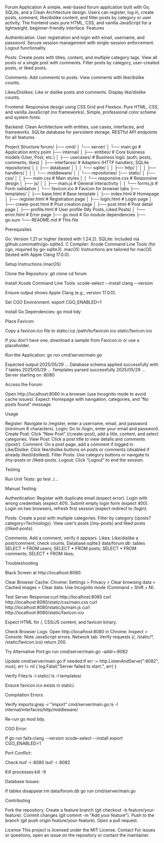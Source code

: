 Forum Application
A simple, web-based forum application built with Go, SQLite, and a Clean Architecture design. Users can register, log in, create posts, comment, like/dislike content, and filter posts by category or user activity. The frontend uses pure HTML, CSS, and vanilla JavaScript for a lightweight, beginner-friendly interface.
Features

Authentication:
User registration and login with email, username, and password.
Secure session management with single-session enforcement.
Logout functionality.


Posts:
Create posts with titles, content, and multiple category tags.
View all posts or a single post with comments.
Filter posts by category, user-created posts, or liked posts.


Comments:
Add comments to posts.
View comments with like/dislike counts.


Likes/Dislikes:
Like or dislike posts and comments.
Display like/dislike counts.


Frontend:
Responsive design using CSS Grid and Flexbox.
Pure HTML, CSS, and vanilla JavaScript (no frameworks).
Simple, professional color scheme and system fonts.


Backend:
Clean Architecture with entities, use cases, interfaces, and frameworks.
SQLite database for persistent storage.
RESTful API endpoints for all features.



Project Structure
forum/
├── cmd/
│   └── server/
│       └── main.go           # Application entry point
├── internal/
│   ├── entities/            # Core business models (User, Post, etc.)
│   ├── usecases/            # Business logic (auth, posts, comments, likes)
│   ├── interfaces/          # Adapters (HTTP handlers, SQLite repositories)
│   │   ├── database/
│   │   │   └── sqlite/
│   │   ├── http/
│   │   │   ├── handlers/
│   │   │   └── middleware/
│   │   └── repositories/
├── static/
│   ├── css/
│   │   ├── main.css         # Main styles
│   │   └── responsive.css   # Responsive design
│   ├── js/
│   │   ├── main.js          # General interactivity
│   │   └── forms.js         # Form validation
│   └── favicon.ico          # Favicon for browser tabs
├── templates/
│   ├── base.html            # Base template
│   ├── index.html           # Homepage
│   ├── register.html        # Registration page
│   ├── login.html           # Login page
│   ├── create-post.html     # Post creation page
│   ├── post.html            # Post detail page
│   ├── profile.html         # User profile (My Posts, Liked Posts)
│   └── error.html           # Error page
├── go.mod                   # Go module dependencies
├── go.sum
└── README.md                # This file

Prerequisites

Go: Version 1.21 or higher (tested with 1.24.2).
SQLite: Included via github.com/mattn/go-sqlite3.
C Compiler: Xcode Command Line Tools (for cgo, required by go-sqlite3).
macOS: Instructions are tailored for macOS (tested with Apple Clang 17.0.0).

Setup Instructions (macOS)

Clone the Repository:
git clone <repository-url>
cd forum


Install Xcode Command Line Tools:
xcode-select --install
clang --version


Ensure output shows Apple Clang (e.g., version 17.0.0).


Set CGO Environment:
export CGO_ENABLED=1


Install Go Dependencies:
go mod tidy


Place Favicon:

Copy a favicon.ico file to static/:cp /path/to/favicon.ico static/favicon.ico


If you don’t have one, download a sample from Favicon.io or use a placeholder.


Run the Application:
go run cmd/server/main.go


Expected output:2025/05/29 ... Database schema applied successfully with 7 tables
2025/05/29 ... Templates parsed successfully
2025/05/29 ... Server starting on :8080




Access the Forum:

Open http://localhost:8080 in a browser (use Incognito mode to avoid cache issues).
Expect: Homepage with navigation, categories, and “No posts found” message.



Usage

Register: Navigate to /register, enter a username, email, and password (minimum 6 characters).
Login: Go to /login, enter your email and password.
Create Post: Click “New Post” (/create-post), add a title, content, and select categories.
View Post: Click a post title to view details and comments (/post/<id>).
Comment: On a post page, add a comment if logged in.
Like/Dislike: Click like/dislike buttons on posts or comments (disabled if already liked/disliked).
Filter Posts: Use category buttons or navigate to /my-posts or /liked-posts.
Logout: Click “Logout” to end the session.

Testing

Run Unit Tests:
go test ./...


Manual Testing:

Authentication:
Register with duplicate email (expect error).
Login with wrong credentials (expect 401).
Submit empty login form (expect 400).
Login on two browsers, refresh first session (expect redirect to /login).


Posts:
Create a post with multiple categories.
Filter by category (/posts?category=Technology).
View user’s posts (/my-posts) and liked posts (/liked-posts).


Comments: Add a comment, verify it appears.
Likes: Like/dislike a post/comment, check counts.
Database:sqlite3 data/forum.db
.tables
SELECT * FROM users;
SELECT * FROM posts;
SELECT * FROM comments;
SELECT * FROM likes;





Troubleshooting

Black Screen at http://localhost:8080:

Clear Browser Cache:
Chrome: Settings > Privacy > Clear browsing data > Cached images > Clear data.
Use Incognito mode (Command + Shift + N).


Test Server Response:curl http://localhost:8080
curl http://localhost:8080/static/css/main.css
curl http://localhost:8080/static/js/main.js
curl http://localhost:8080/static/favicon.ico


Expect HTML for /, CSS/JS content, and favicon binary.


Check Browser Logs:
Open http://localhost:8080 in Chrome.
Inspect > Console: Note JavaScript errors.
Network tab: Verify requests (/, /static/*, /static/favicon.ico) return 200.


Try Alternative Port:go run cmd/server/main.go -addr=:8082


Update cmd/server/main.go if needed:if err := http.ListenAndServe(":8082", mux); err != nil {
    log.Fatal("Server failed to start:", err)
}




Verify Files:ls -l static/
ls -l templates/


Ensure favicon.ico exists in static/.




Compilation Errors:

Verify imports:grep -r "import" cmd/server/main.go
ls -l internal/interfaces/http/middleware/


Re-run go mod tidy.


CGO Error:

If go run fails:clang --version
xcode-select --install
export CGO_ENABLED=1




Port Conflict:

Check:lsof -i :8080
lsof -i :8082


Kill processes:kill -9 <PID>




Database Issues:

If tables disappear:rm data/forum.db
go run cmd/server/main.go





Contributing

Fork the repository.
Create a feature branch (git checkout -b feature/your-feature).
Commit changes (git commit -m "Add your feature").
Push to the branch (git push origin feature/your-feature).
Open a pull request.

License
This project is licensed under the MIT License.
Contact
For issues or questions, open an issue on the repository or contact the maintainer.
